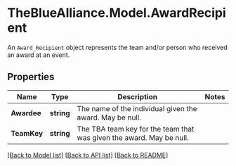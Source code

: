 # TheBlueAlliance.Model.AwardRecipient
An `Award_Recipient` object represents the team and/or person who received an award at an event.

## Properties

Name | Type | Description | Notes
------------ | ------------- | ------------- | -------------
**Awardee** | **string** | The name of the individual given the award. May be null. | 
**TeamKey** | **string** | The TBA team key for the team that was given the award. May be null. | 

[[Back to Model list]](../../README.md#documentation-for-models) [[Back to API list]](../../README.md#documentation-for-api-endpoints) [[Back to README]](../../README.md)

